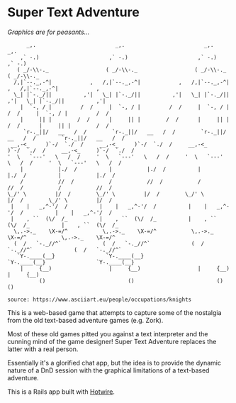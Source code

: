 # Super Text Adventure
_Graphics are for peasants..._

```
      _,.                         _,.                         _,.                         _,.                  
    ,` -.)                      ,` -.)                      ,` -.)                      ,` -.)                 
   ( _/-\\-._                  ( _/-\\-._                  ( _/-\\-._                  ( _/-\\-._              
  /,|`--._,-^|            ,   /,|`--._,-^|            ,   /,|`--._,-^|            ,   /,|`--._,-^|            ,
  \_| |`-._/||          ,'|   \_| |`-._/||          ,'|   \_| |`-._/||          ,'|   \_| |`-._/||          ,'|
    |  `-, / |         /  /     |  `-, / |         /  /     |  `-, / |         /  /     |  `-, / |         /  /
    |     || |        /  /      |     || |        /  /      |     || |        /  /      |     || |        /  / 
     `r-._||/   __   /  /        `r-._||/   __   /  /        `r-._||/   __   /  /        `r-._||/   __   /  /  
 __,-<_     )`-/  `./  /     __,-<_     )`-/  `./  /     __,-<_     )`-/  `./  /     __,-<_     )`-/  `./  /   
'  \   `---'   \   /  /     '  \   `---'   \   /  /     '  \   `---'   \   /  /     '  \   `---'   \   /  /    
    |           |./  /          |           |./  /          |           |./  /          |           |./  /     
    /           //  /           /           //  /           /           //  /           /           //  /      
\_/' \         |/  /        \_/' \         |/  /        \_/' \         |/  /        \_/' \         |/  /       
 |    |   _,^-'/  /          |    |   _,^-'/  /          |    |   _,^-'/  /          |    |   _,^-'/  /        
 |    , ``  (\/  /_          |    , ``  (\/  /_          |    , ``  (\/  /_          |    , ``  (\/  /_        
  \,.->._    \X-=/^           \,.->._    \X-=/^           \,.->._    \X-=/^           \,.->._    \X-=/^        
  (  /   `-._//^`             (  /   `-._//^`             (  /   `-._//^`             (  /   `-._//^`          
   `Y-.____(__}                `Y-.____(__}                `Y-.____(__}                `Y-.____(__}            
    |     {__)                  |     {__)                  |     {__)                  |     {__)             
          ()                          ()                          ()                          ()               

source: https://www.asciiart.eu/people/occupations/knights
```

This is a web-based game that attempts to capture some of the nostalgia from the old text-based adventure games (e.g. Zork).

Most of these old games pitted you against a text interpreter and the cunning mind of the game designer! Super Text Adventure replaces the latter with a real person.

Essentially it's a glorified chat app, but the idea is to provide the dynamic nature of a DnD session with the graphical limitations of a text-based adventure.

This is a Rails app built with [Hotwire](https://hotwire.dev).
